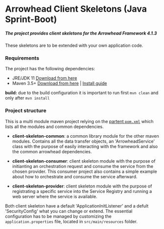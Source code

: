 # Arrowhead Client Skeletons (Java Sprint-Boot)
##### The project provides client skeletons for the Arrowhead Framework 4.1.3

These skeletons are to be extended with your own application code.

### Requirements

The project has the following dependencies:
* JRE/JDK 11 [Download from here](https://www.oracle.com/technetwork/java/javase/downloads/jdk11-downloads-5066655.html)
* Maven 3.5+ [Download from here](http://maven.apache.org/download.cgi) | [Install guide](https://www.baeldung.com/install-maven-on-windows-linux-mac)

**build:** due to the build configuration it is important to run first `mvn clean` and only after `mvn install`

### Project structure

This is a multi module maven project relying on the [partent `pom.xml`](https://github.com/arrowhead-f/client-java-spring/pom.xml) which lists all the modules and common dependencies.

* **client-skeleton-common**: a common library module for the other maven modules. Contains all the data transfer objects, an 'ArrowheadService' class with the purpose of easily interacting with the framework and also the common arrowhead dependencies.

* **client-skeleton-consumer**: client skeleton module with the purpose of initianting an orchestration request and consume the service from the chosen provider. This consumer project also contains a simple example about how to orchestrate and consume the service afterward.

* **client-skeleton-provider**: client skeleton module with the purpose of registrating a specific service into the Service Registry and running a web server where the service is available.

Both client skeleton have a default 'ApplicationInitListener' and a defult 'SecurityConfig' what you can change or extend. The essential configuration has to be managed by customizing the `application.properties` file, located in `src/main/resources` folder.
